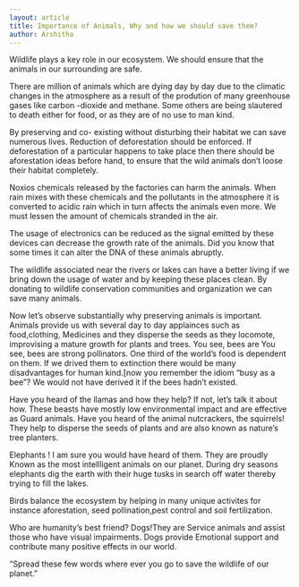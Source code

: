 ```yaml
---
layout: article
title: Importance of Animals, Why and how we should save them?
author: Arshitha
---
```


Wildlife plays a key role in our ecosystem. We should ensure that the animals in our surrounding are safe.

There are million of animals which are dying day by day due to the climatic changes in the atmosphere as a result of the prodution of many greenhouse gases like carbon -dioxide and methane. Some others are being slautered to death either for food, or as they are of no use to man kind.

By preserving and co- existing without disturbing their habitat we can save numerous lives. Reduction of deforestation should be enforced. If deforestation of a particular happens to take place then there should be aforestation ideas before hand, to ensure that the wild animals don’t loose their habitat completely.

Noxios chemicals released by the factories can harm the animals. When rain mixes with these chemicals and the pollutants in the atmosphere it is converted to acidic rain which in turn affects the animals even more. We must lessen the amount of chemicals stranded in the air.

The usage of electronics can be reduced as the signal emitted by these devices can decrease the growth rate of the animals. Did you know that some times it can alter the DNA of these animals abruptly.

The wildlife associated near the rivers or lakes can have a better living if we bring down the usage of water and by keeping these places clean. By donating to wildlife conservation communities and organization we can save many animals.

Now let’s observe substantially why preserving animals is important. Animals provide us with several day to day applainces such as food,clothing, Medicines and they disperse the seeds as they locomote, improvising a mature growth for plants and trees. You see, bees are You see, bees are strong pollinators. One third of the world’s food is dependent on them. If we drived them to extinction there would be many disadvantages for human kind.[now you remember the idiom “busy as a bee”? We would not have derived it if the bees hadn’t existed.

Have you heard of the llamas and how they help? If not, let’s talk it about how. These beasts have mostly low environmental impact and are effective as Guard animals. Have you heard of the animal nutcrackers, the squirrels! They help to disperse the seeds of plants and are also known as nature’s tree planters.

Elephants ! I am sure you would have heard of them. They are proudly Known as the most intellligent animals on our planet. During dry seasons elephants dig the earth with their huge tusks in search off water thereby trying to fill the lakes.

Birds balance the ecosystem by helping in many unique activites for instance aforestation, seed pollination,pest control and soil fertilization.

Who are humanity’s best friend? Dogs!They are Service animals and assist those who have visual impairments. Dogs provide Emotional support and contribute many positive effects in our world.

“Spread these few words where ever you go to save the wildlife of our planet.”
